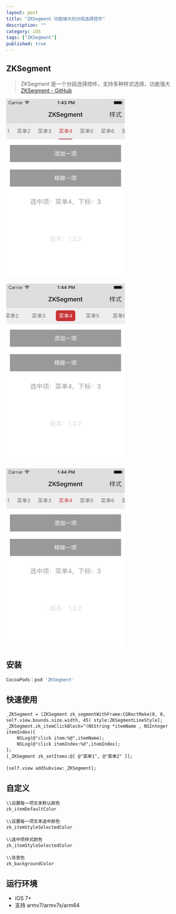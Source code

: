 ```yaml
---
layout: post
title: "ZKSegment 功能强大的分段选择控件"
description: ""
category: iOS
tags: ["ZKSegment"]
published: true
---
```


## ZKSegment

> ZKSegment 是一个分段选择控件，支持多种样式选择，功能强大
[ZKSegment - GitHub](https://github.com/WangWenzhuang/ZKSegment)

![demo1](/images/post/2015-10-25-ios-zksegment/1.png)

![demo2](/images/post/2015-10-25-ios-zksegment/2.png)

![demo3](/images/post/2015-10-25-ios-zksegment/3.png)

## 安装

```bash
CocoaPods：pod 'ZKSegment'
```

## 快速使用

```objc
_ZKSegment = [ZKSegment zk_segmentWithFrame:CGRectMake(0, 0, self.view.bounds.size.width, 45) style:ZKSegmentLineStyle];
_ZKSegment.zk_itemClickBlock=^(NSString *itemName , NSInteger itemIndex){
    NSLog(@"click item:%@",itemName);
    NSLog(@"click itemIndex:%d",itemIndex);
};
[_ZKSegment zk_setItems:@[ @"菜单1", @"菜单2" ]];

[self.view addSubview:_ZKSegment];
```

## 自定义

```objc
\\设置每一项文本默认颜色
zk_itemDefaultColor

\\设置每一项文本选中颜色
zk_itemStyleSelectedColor

\\选中项样式颜色
zk_itemStyleSelectedColor

\\背景色
zk_backgroundColor
```

## 运行环境

* iOS 7+
* 支持 armv7/armv7s/arm64